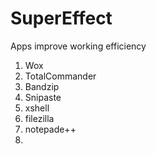 # SuperEffect
Apps improve working efficiency

1. Wox
2. TotalCommander
3. Bandzip
4. Snipaste
5. xshell
6. filezilla
7. notepade++
8. 
